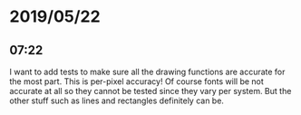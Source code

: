 # 2019/05/22

## 07:22

I want to add tests to make sure all the drawing functions are accurate for
the most part. This is per-pixel accuracy! Of course fonts will be not
accurate at all so they cannot be tested since they vary per system. But the
other stuff such as lines and rectangles definitely can be.
